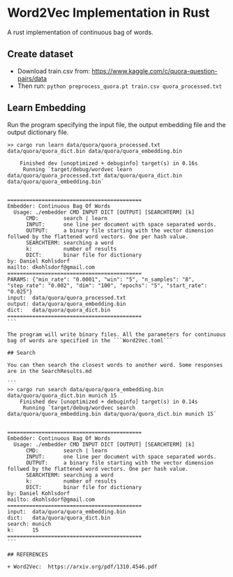 # Word2Vec Implementation in Rust

A rust implementation of continuous bag of words.

## Create dataset 

+ Download train.csv from: https://www.kaggle.com/c/quora-question-pairs/data
+ Then run: ```python preprocess_quora.pt train.csv quora_processed.txt```

## Learn Embedding

Run the program specifying the input file, the output embedding file and the output dictionary file.

````
>> cargo run learn data/quora/quora_processed.txt data/quora/quora_dict.bin data/quora/quora_embedding.bin

    Finished dev [unoptimized + debuginfo] target(s) in 0.16s
     Running `target/debug/wordvec learn data/quora/quora_processed.txt data/quora/quora_dict.bin data/quora/quora_embedding.bin`


===========================================
Embedder: Continuous Bag Of Words
  Usage: ./embedder CMD INPUT DICT [OUTPUT] [SEARCHTERM] [k]
      CMD:        search | learn
      INPUT:      one line per document with space separated words. 
      OUTPUT:     a binary file starting with the vector dimension follwed by the flattened word vectors. One per hash value.
      SEARCHTERM: searching a word
      k:          number of results
      DICT:       binar file for dictionary
by: Daniel Kohlsdorf
mailto: dkohlsdorf@gmail.com
===========================================
PARAMS: {"min_rate": "0.0001", "win": "5", "n_samples": "8", "step_rate": "0.002", "dim": "100", "epochs": "5", "start_rate": "0.025"}
input:  data/quora/quora_processed.txt
output: data/quora/quora_embedding.bin
dict:   data/quora/quora_dict.bin
===========================================
```

The program will write binary files. All the parameters for continuous bag of words are specified in the ```Word2Vec.toml```

## Search

You can then search the closest words to another word. Some responses are in the SearchResults.md

```
>> cargo run search data/quora/quora_embedding.bin data/quora/quora_dict.bin munich 15
    Finished dev [unoptimized + debuginfo] target(s) in 0.14s
     Running `target/debug/wordvec search data/quora/quora_embedding.bin data/quora/quora_dict.bin munich 15`


===========================================
Embedder: Continuous Bag Of Words
  Usage: ./embedder CMD INPUT DICT [OUTPUT] [SEARCHTERM] [k]
      CMD:        search | learn
      INPUT:      one line per document with space separated words. 
      OUTPUT:     a binary file starting with the vector dimension follwed by the flattened word vectors. One per hash value.
      SEARCHTERM: searching a word
      k:          number of results
      DICT:       binar file for dictionary
by: Daniel Kohlsdorf
mailto: dkohlsdorf@gmail.com
===========================================
input:  data/quora/quora_embedding.bin
dict:   data/quora/quora_dict.bin
search: munich
k:      15
===========================================
```

## REFERENCES

+ Word2Vec:  https://arxiv.org/pdf/1310.4546.pdf
